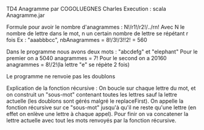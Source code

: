 TD4 Anagramme par COGOLUEGNES Charles
Execution : scala Anagramme.jar

Formule pour avoir le nombre d'anagrammes : N!/r1!/r2!/../rn!
Avec N le nombre de lettre dans le mot, n un certain nombre de lettre se répétant r fois
Ex : "aaabbbcc", nbAnagrammes = 8!/3!/3!!2! = 560

Dans le programme nous avons deux mots : "abcdefg" et "elephant"
Pour le premier on a 5040 anagrammes = 7!
Pour le second on a 20160 anagrammes = 8!/2!(la lettre "e" se répète 2 fois)

Le programme ne renvoie pas les doublons

Explication de la fonction récursive :
On boucle sur chaque lettre du mot, et on construit un "sous-mot" contenant toutes les lettres sauf la lettre actuelle (les doublons sont gérés malgré le replaceFirst).
On appelle la fonction récursive sur ce "sous-mot" jusqu'à qu'il ne reste qu'une lettre (en effet on enlève une lettre à chaque appel).
Pour finir on va concatener la lettre actuelle avec tout les mots renvoyés par la fonction récursive. 
